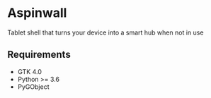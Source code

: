 # Aspinwall

Tablet shell that turns your device into a smart hub when not in use

## Requirements

- GTK 4.0
- Python >= 3.6
- PyGObject
